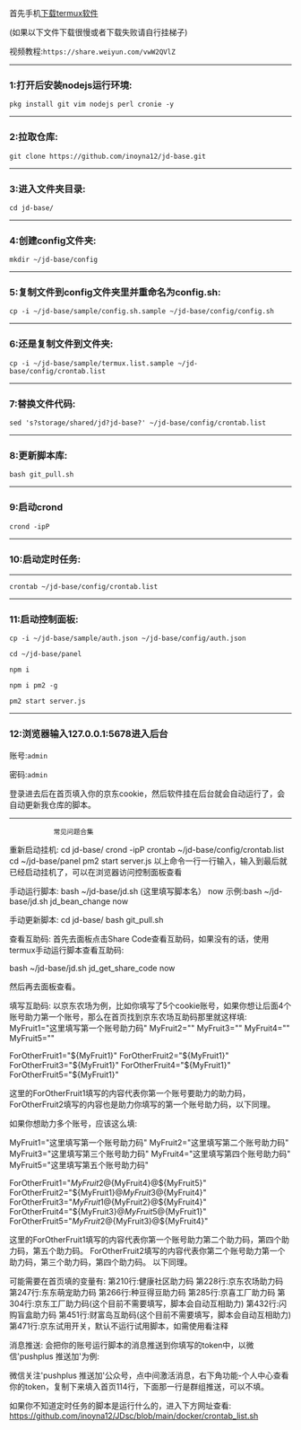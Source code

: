 首先手机[下载termux软件](https://f-droid.org/repo/com.termux_117.apk)

(如果以下文件下载很慢或者下载失败请自行挂梯子)

视频教程:`https://share.weiyun.com/vwW2QVlZ`
___
### 1:打开后安装nodejs运行环境:

`pkg install git vim nodejs perl cronie -y`
___

### 2:拉取仓库:

`git clone https://github.com/inoyna12/jd-base.git`
___

### 3:进入文件夹目录:

`cd jd-base/`
___

### 4:创建config文件夹:

`mkdir ~/jd-base/config`
___

### 5:复制文件到config文件夹里并重命名为config.sh:

`cp -i ~/jd-base/sample/config.sh.sample ~/jd-base/config/config.sh`
___

### 6:还是复制文件到文件夹:

`cp -i ~/jd-base/sample/termux.list.sample ~/jd-base/config/crontab.list`
___

### 7:替换文件代码:

`sed 's?storage/shared/jd?jd-base?' ~/jd-base/config/crontab.list`
___

### 8:更新脚本库:

`bash git_pull.sh`
___

### 9:启动crond

`crond -ipP`
___

### 10:启动定时任务:
___

`crontab ~/jd-base/config/crontab.list`
___

### 11:启动控制面板:

`cp -i ~/jd-base/sample/auth.json ~/jd-base/config/auth.json`

`cd ~/jd-base/panel`

`npm i`

`npm i pm2 -g`

`pm2 start server.js`
___

### 12:浏览器输入127.0.0.1:5678进入后台

账号:`admin`

密码:`admin`

登录进去后在首页填入你的京东cookie，然后软件挂在后台就会自动运行了，会自动更新我仓库的脚本。
___

               常见问题合集
重新启动挂机:
cd jd-base/
crond -ipP
crontab ~/jd-base/config/crontab.list
cd ~/jd-base/panel
pm2 start server.js
以上命令一行一行输入，输入到最后就已经启动挂机了，可以在浏览器访问控制面板查看

手动运行脚本:
bash ~/jd-base/jd.sh (这里填写脚本名） now
示例:bash ~/jd-base/jd.sh jd_bean_change now

手动更新脚本:
cd jd-base/
bash git_pull.sh

查看互助码:
首先去面板点击Share Code查看互助码，如果没有的话，使用termux手动运行脚本查看互助码:

bash ~/jd-base/jd.sh jd_get_share_code now

然后再去面板查看。

填写互助码:
以京东农场为例，比如你填写了5个cookie账号，如果你想让后面4个账号助力第一个账号，那么在首页找到京东农场互助码那里就这样填:
MyFruit1="这里填写第一个账号助力码"
MyFruit2=""
MyFruit3=""
MyFruit4=""
MyFruit5=""


ForOtherFruit1="${MyFruit1}"
ForOtherFruit2="${MyFruit1}"
ForOtherFruit3="${MyFruit1}"
ForOtherFruit4="${MyFruit1}"
ForOtherFruit5="${MyFruit1}"

这里的ForOtherFruit1填写的内容代表你第一个账号要助力的助力码，ForOtherFruit2填写的内容也是助力你填写的第一个账号助力码，以下同理。

如果你想助力多个账号，应该这么填:

MyFruit1="这里填写第一个账号助力码"
MyFruit2="这里填写第二个账号助力码"
MyFruit3="这里填写第三个账号助力码"
MyFruit4="这里填写第四个账号助力码"
MyFruit5="这里填写第五个账号助力码"

ForOtherFruit1="${MyFruit2}@${MyFruit4}@${MyFruit5}"
ForOtherFruit2="${MyFruit1}@${MyFruit3}@${MyFruit4}"
ForOtherFruit3="${MyFruit1}@${MyFruit2}@${MyFruit4}"
ForOtherFruit4="${MyFruit3}@${MyFruit5}@${MyFruit1}"
ForOtherFruit5="${MyFruit2}@${MyFruit3}@${MyFruit4}"

这里的ForOtherFruit1填写的内容代表你第一个账号助力第二个助力码，第四个助力码，第五个助力码。
ForOtherFruit2填写的内容代表你第二个账号助力第一个助力码，第三个助力码，第四个助力码。
以下同理。

可能需要在首页填的变量有:
第210行:健康社区助力码
第228行:京东农场助力码
第247行:东东萌宠助力码
第266行:种豆得豆助力码
第285行:京喜工厂助力码
第304行:京东工厂助力码(这个目前不需要填写，脚本会自动互相助力)
第432行:闪购盲盒助力码
第451行:财富岛互助码(这个目前不需要填写，脚本会自动互相助力)
第471行:京东试用开关，默认不运行试用脚本，如需使用看注释

消息推送:
会把你的账号运行脚本的消息推送到你填写的token中，以微信'pushplus 推送加'为例:

微信关注'pushplus 推送加'公众号，点中间激活消息，右下角功能-个人中心查看你的token，复制下来填入首页114行，下面那一行是群组推送，可以不填。



如果你不知道定时任务的脚本是运行什么的，进入下方网址查看:
https://github.com/inoyna12/JDsc/blob/main/docker/crontab_list.sh
